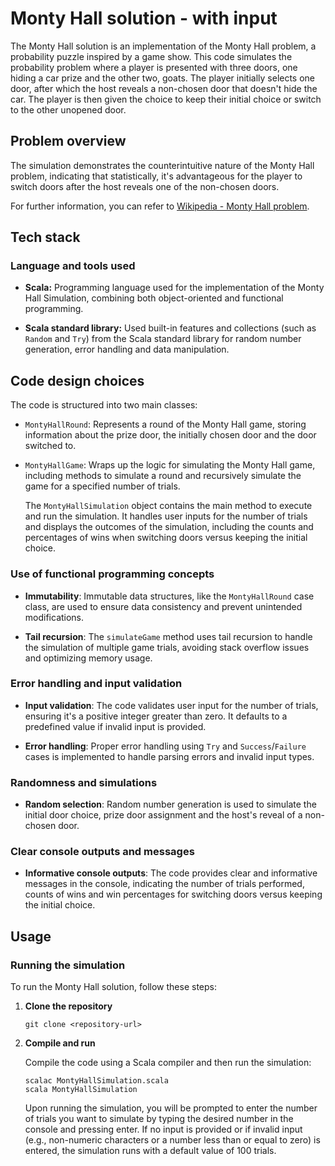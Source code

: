 # Monty Hall solution - with input

The Monty Hall solution is an implementation of the Monty Hall problem, a probability puzzle inspired by a game show. This code simulates the probability problem where a player is presented with three doors, one hiding a car prize and the other two, goats. The player initially selects one door, after which the host reveals a non-chosen door that doesn't hide the car. The player is then given the choice to keep their initial choice or switch to the other unopened door.

## Problem overview

The simulation demonstrates the counterintuitive nature of the Monty Hall problem, indicating that statistically, it's advantageous for the player to switch doors after the host reveals one of the non-chosen doors.

For further information, you can refer to [Wikipedia - Monty Hall problem](https://en.wikipedia.org/wiki/Monty_Hall_problem).

## Tech stack

### Language and tools used

- **Scala:** Programming language used for the implementation of the Monty Hall Simulation, combining both object-oriented and functional programming.

- **Scala standard library:** Used built-in features and collections (such as `Random` and `Try`) from the Scala standard library for random number generation, error handling and data manipulation.

## Code design choices

The code is structured into two main classes:

- `MontyHallRound`: Represents a round of the Monty Hall game, storing information about the prize door, the initially chosen door and the door switched to.

- `MontyHallGame`: Wraps up the logic for simulating the Monty Hall game, including methods to simulate a round and recursively simulate the game for a specified number of trials.

  The `MontyHallSimulation` object contains the main method to execute and run the simulation. It handles user inputs for the number of trials and displays the outcomes of the simulation, including the counts and percentages of wins when switching doors versus keeping the initial choice.

### Use of functional programming concepts

- **Immutability**: Immutable data structures, like the `MontyHallRound` case class, are used to ensure data consistency and prevent unintended modifications.

- **Tail recursion**: The `simulateGame` method uses tail recursion to handle the simulation of multiple game trials, avoiding stack overflow issues and optimizing memory usage.

### Error handling and input validation

- **Input validation**: The code validates user input for the number of trials, ensuring it's a positive integer greater than zero. It defaults to a predefined value if invalid input is provided.

- **Error handling**: Proper error handling using `Try` and `Success`/`Failure` cases is implemented to handle parsing errors and invalid input types.

### Randomness and simulations

- **Random selection**: Random number generation is used to simulate the initial door choice, prize door assignment and the host's reveal of a non-chosen door.

### Clear console outputs and messages

- **Informative console outputs**: The code provides clear and informative messages in the console, indicating the number of trials performed, counts of wins and win percentages for switching doors versus keeping the initial choice.

## Usage

### Running the simulation

To run the Monty Hall solution, follow these steps:

1. **Clone the repository**

   ```
   git clone <repository-url>
   ```

2. **Compile and run**

   Compile the code using a Scala compiler and then run the simulation:

   ```
   scalac MontyHallSimulation.scala
   scala MontyHallSimulation
   ```

   Upon running the simulation, you will be prompted to enter the number of trials you want to simulate by typing the desired number in the console and pressing enter. If no input is provided or if invalid input (e.g., non-numeric characters or a number less than or equal to zero) is entered, the simulation runs with a default value of 100 trials.
